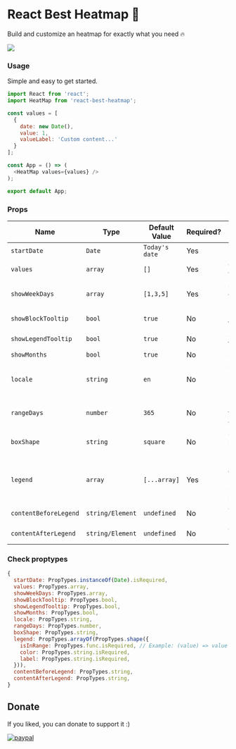 # React Best Heatmap 🚀

<p>Build and customize an heatmap for exactly what you need 🔥<p> 
  
<img src="https://www.dropbox.com/s/udqevegy0pv14co/heatmap.png?raw=1" />
  
### Usage

Simple and easy to get started.

```js
import React from 'react';
import HeatMap from 'react-best-heatmap';

const values = [
  {
    date: new Date(),
    value: 1,
    valueLabel: 'Custom content...'
  }
];

const App = () => (
  <HeatMap values={values} />
);

export default App;
```
  
### Props
  
| Name                    | Type               | Default Value                                     | Required? | Description                               |
| ----------------------- | ------------------ | ------------------------------------------------- | --------- | ----------------------------------------  |
| `startDate`             | `Date`             | `Today's date`                                    | Yes       | Initial date                              |  
| `values`                | `array`            | `[]`                                              | Yes       | Custom values                             |
| `showWeekDays`          | `array`            | `[1,3,5]`                                         | Yes       | Showing days of week (0 - 6)              |    
| `showBlockTooltip`           | `bool`             | `true`                                            | No        | Show block tooltip                          |
| `showLegendTooltip`           | `bool`             | `true`                                            | No        | Show legend tooltip                          |
| `showMonths`            | `bool`             | `true`                                            | No        | Show months |                             |
| `locale`                | `string`           | `en`                                              | No        | Select the language (en/pt-br/es/fr)      |  
| `rangeDays`                | `number`            | `365`       | No        | Limit of days from start date                         | 
| `boxShape`              | `string`           | `square`                                          | No        | Select box shape (square/circle)          | 
| `legend`   | `array`   | `[...array]`                                       | Yes        | Legend array, check the proptypes to see the structure                    |  
| `contentBeforeLegend`   | `string/Element`   | `undefined`                                       | No        | Content before legend                     |  
| `contentAfterLegend`    | `string/Element`   | `undefined`                                       | No        | Content before legend                     |                             
                                        
### Check proptypes

```js
{
  startDate: PropTypes.instanceOf(Date).isRequired,
  values: PropTypes.array,
  showWeekDays: PropTypes.array,
  showBlockTooltip: PropTypes.bool,
  showLegendTooltip: PropTypes.bool,
  showMonths: PropTypes.bool,
  locale: PropTypes.string,
  rangeDays: PropTypes.number,
  boxShape: PropTypes.string,
  legend: PropTypes.arrayOf(PropTypes.shape({
    isInRange: PropTypes.func.isRequired, // Example: (value) => value > 3
    color: PropTypes.string.isRequired,
    label: PropTypes.string.isRequired,
  })),
  contentBeforeLegend: PropTypes.string,
  contentAfterLegend: PropTypes.string,
}
```

## Donate

If you liked, you can donate to support it :)

[![paypal](https://www.paypalobjects.com/en_US/i/btn/btn_donateCC_LG.gif)](https://www.paypal.com/donate?hosted_button_id=A2PGCFBMK59NL)